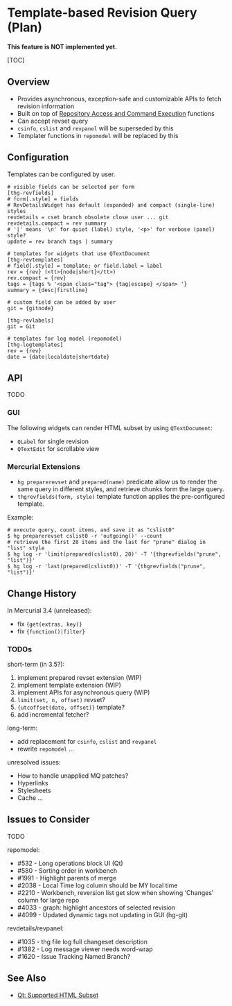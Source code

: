 # Template-based Revision Query (Plan)

**This feature is NOT implemented yet.**

[TOC]

## Overview

* Provides asynchronous, exception-safe and customizable APIs to fetch
  revision information
* Built on top of [Repository Access and Command Execution](RepositoryAccess)
  functions
* Can accept revset query
* `csinfo`, `cslist` and `revpanel` will be superseded by this
* Templater functions in `repomodel` will be replaced by this

## Configuration

Templates can be configured by user.

~~~~{.ini}
# visible fields can be selected per form
[thg-revfields]
# form[.style] = fields
# RevDetailsWidget has default (expanded) and compact (single-line) styles
revdetails = cset branch obsolete close user ... git
revdetails.compact = rev summary
# '|' means '\n' for quiet (label) style, '<p>' for verbose (panel) style?
update = rev branch tags | summary

# templates for widgets that use QTextDocument
[thg-revtemplates]
# field[.style] = template; or field.label = label
rev = {rev} (<tt>{node|short}</tt>)
rev.compact = {rev}
tags = {tags % '<span class="tag"> {tag|escape} </span> '}
summary = {desc|firstline}

# custom field can be added by user
git = {gitnode}

[thg-revlabels]
git = Git

# templates for log model (repomodel)
[thg-logtemplates]
rev = {rev}
date = {date|localdate|shortdate}
~~~~

## API

TODO

### GUI

The following widgets can render HTML subset by using `QTextDocument`:

* `QLabel` for single revision
* `QTextEdit` for scrollable view

### Mercurial Extensions

* `hg preparerevset` and `prepared(name)` predicate allow us to render the
  same query in different styles, and retrieve chunks form the large query.
* `thgrevfields(form, style)` template function applies the pre-configured
  template.

Example:

~~~~
# execute query, count items, and save it as "cslist0"
$ hg preparerevset cslist0 -r 'outgoing()' --count
# retrieve the first 20 items and the last for "prune" dialog in "list" style
$ hg log -r 'limit(prepared(cslist0), 20)' -T '{thgrevfields("prune", "list")}'
$ hg log -r 'last(prepared(cslist0))' -T '{thgrevfields("prune", "list")}'
~~~~

## Change History

In Mercurial 3.4 (unreleased):

* fix `{get(extras, key)}`
* fix `{function()|filter}`

### TODOs

short-term (in 3.5?):

1. implement prepared revset extension (WIP)
1. implement template extension (WIP)
1. implement APIs for asynchronous query (WIP)
1. `limit(set, n, offset)` revset?
1. `{utcoffset(date, offset)}` template?
1. add incremental fetcher?

long-term:

* add replacement for `csinfo`, `cslist` and `revpanel`
* rewrite `repomodel`
...

unresolved issues:

* How to handle unapplied MQ patches?
* Hyperlinks
* Stylesheets
* Cache
...

## Issues to Consider

TODO

repomodel:

* \#532 - Long operations block UI (Qt)
* \#580 - Sorting order in workbench
* \#1991 - Highlight parents of merge
* \#2038 - Local Time log column should be MY local time
* \#2210 - Workbench, reversion list get slow when showing 'Changes' column
  for large repo
* \#4033 - graph: highlight ancestors of selected revision
* \#4099 - Updated dynamic tags not updating in GUI (hg-git)

revdetails/revpanel:

* \#1035 - thg file log full changeset description
* \#1382 - Log message viewer needs word-wrap
* \#1620 - Issue Tracking Named Branch?

## See Also

* [Qt: Supported HTML Subset](http://qt-project.org/doc/qt-4.8/richtext-html-subset.html)
